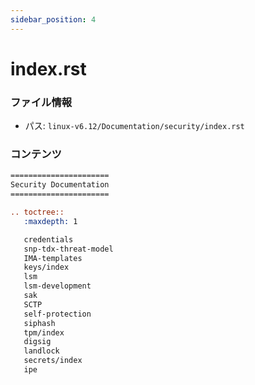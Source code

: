 ```yaml
---
sidebar_position: 4
---
```

# index.rst

### ファイル情報

- パス: `linux-v6.12/Documentation/security/index.rst`

### コンテンツ

```rst
======================
Security Documentation
======================

.. toctree::
   :maxdepth: 1

   credentials
   snp-tdx-threat-model
   IMA-templates
   keys/index
   lsm
   lsm-development
   sak
   SCTP
   self-protection
   siphash
   tpm/index
   digsig
   landlock
   secrets/index
   ipe

```
